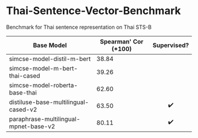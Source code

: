 # Thai-Sentence-Vector-Benchmark
Benchmark for Thai sentence representation on Thai STS-B

| Base Model  | Spearman' Cor (*100) | Supervised? |
| ------------- | ------------- | :-------------: |
| simcse-model-distil-m-bert  | 38.84  |
| simcse-model-m-bert-thai-cased  | 39.26  | 
| simcse-model-roberta-base-thai  | 62.60  | 
| distiluse-base-multilingual-cased-v2  | 63.50  | :heavy_check_mark:
| paraphrase-multilingual-mpnet-base-v2  | 80.11  | :heavy_check_mark:
